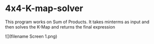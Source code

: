 # 4x4-K-map-solver

This program works on Sum of Products.
It takes minterms as input and then solves the K-Map and returns the final expression

![](filename Screen 1.png)
